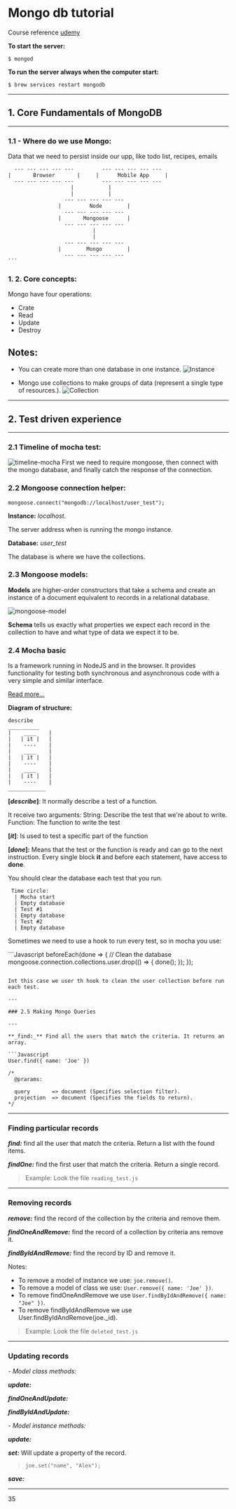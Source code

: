 # Mongo db tutorial

Course reference [udemy](https://www.udemy.com/the-complete-developers-guide-to-mongodb/learn/lecture/6035422#overview)

**To start the server:**

`$ mongod`

**To run the server always when the computer start:**

`$ brew services restart mongodb`

---

## 1. Core Fundamentals of MongoDB

---

### **1.1 - Where do we use Mongo:**

Data that we need to persist inside our upp, like todo list, recipes, emails

````
  --- --- --- --- ---         --- --- --- --- ---
|       Browser       |     |      Mobile App     |
  --- --- --- --- ---         --- --- --- --- ---
                    |           |
                    |           |
                  --- --- --- --- ---
                |         Node        |
                  --- --- --- --- ---
                |       Mongoose      |
                  --- --- --- --- ---
                           |
                           |
                  --- --- --- --- ---
                |        Mongo        |
                  --- --- --- --- ---
```
````

### **1. 2. Core concepts:**

Mongo have four operations:

- Crate
- Read
- Update
- Destroy

## Notes:

- You can create more than one database in one instance.
  ![Instance](images/instance.png)

- Mongo use collections to make groups of data (represent a single type of resources.).
  ![Collection](images/collection.png)

---

## 2. Test driven experience

---

### 2.1 Timeline of mocha test:

![timeline-mocha](images/timeline-mocha.png)
First we need to require mongoose, then connect with the mongo database, and finally catch the response of the connection.

### **2.2 Mongoose connection helper:**

`mongoose.connect("mongodb://localhost/user_test");`

**Instance:** _localhost_.

The server address when is running the mongo instance.

**Database:** _user_test_

The database is where we have the collections.

### **2.3 Mongoose models:**

**Models** are higher-order constructors that take a schema and create an instance of a document equivalent to records in a relational database.

![mongoose-model](images/mongoose-model.png)

**Schema** tells us exactly what properties we expect each record in the collection to have and what type of data we expect it to be.

### **2.4 Mocha basic**

Is a framework running in NodeJS and in the browser. It provides functionality for testing both synchronous and asynchronous code with a very simple and similar interface.

[Read more...](https://mochajs.org/)

**Diagram of structure:**

```
describe
__________
|    ____    |
|   | it |   |
|    ----    |
|    ____    |
|   | it |   |
|    ----    |
|    ____    |
|   | it |   |
|    ----    |
____________
```

**[_describe_]**: It normally describe a test of a function.

It receive two arguments:
String: Describe the test that we're about to write.
Function: The function to write the test

**[_it_]**: Is used to test a specific part of the function

**[_done_]:** Means that the test or the function is ready and can go to the next instruction. Every single block **it** and before each statement, have access to **done**.

You should clear the database each test that you run.

```
 Time circle:
  | Mocha start
  | Empty database
  | Test #1
  | Empty database
  | Test #2
  | Empty database

```

Sometimes we need to use a hook to run every test, so in mocha you use:

​```Javascript
beforeEach(done => {
// Clean the database
mongoose.connection.collections.user.drop(() => {
done();
});
});

````

Int this case we user th hook to clean the user collection before run each test.

---

### 2.5 Making Mongo Queries

---

**_find:_** Find all the users that match the criteria. It returns an array.

```Javascript
User.find({ name: 'Joe' })

/*
  @prarams:

  query       => document (Specifies selection filter).
  projection  => document (Specifies the fields to return).
*/
````

---

### **Finding particular records**

**_find:_** find all the user that match the criteria. Return a list with the found items.

**_findOne:_** find the first user that match the criteria. Return a single record.

> Example: Look the file `reading_test.js`

---

### **Removing records**

**_remove:_** find the record of the collection by the criteria and remove them.

**_findOneAndRemove:_** find the record of a collection by criteria ans remove it.

**_findByIdAndRemove:_** find the record by ID and remove it.

Notes:

- To remove a model of instance we use: `joe.remove()`.
- To remove a model of class we use: `User.remove({ name: 'Joe' })`.
- To remove findOneAndRemove we use `User.findByIdAndRemove({ name: "Joe" })`.
- To remove findByIdAndRemove we use User.findByIdAndRemove(joe.\_id).

> Example: Look the file `deleted_test.js`

---

### **Updating records**

_- Model class methods:_

**_update:_**

**_findOneAndUpdate:_**

**_findByIdAndUpdate:_**

_- Model instance methods:_

**_update:_**

**_set:_** Will update a property of the record.

> `joe.set("name", "Alex");`

**_save:_**

---

35
